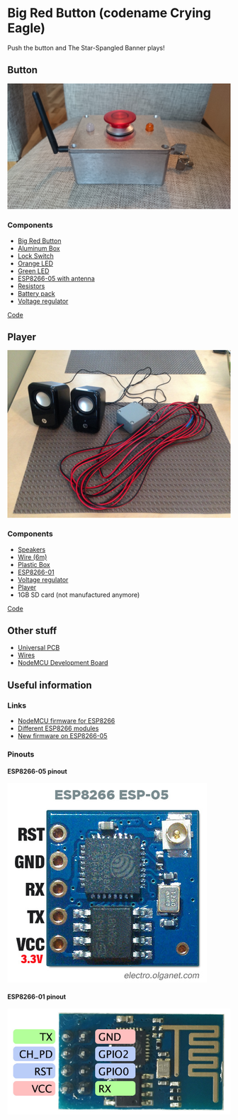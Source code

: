 # Big Red Button (codename Crying Eagle)

Push the button and The Star-Spangled Banner plays!

## Button

![Button](images/button.jpg)

### Components

- [Big Red Button](http://www.oomipood.ee/product/lxe30_1_o_c_r_automaatika_seen_luliti_punane_30mm_0_1_indik_no_nc_6a)
- [Aluminum Box](http://www.oomipood.ee/product/box_g113_alumiiniumkarp_veekindel_55_90_115mm)
- [Lock Switch](http://www.oomipood.ee/product/ks4_lukkluliti_on_on_250v_0_5a_12mm)
- [Orange LED](http://www.oomipood.ee/product/l_813ed_led10_orange_100mcd_50deg)
- [Green LED](http://www.oomipood.ee/product/ospg0262a_mn_led_10mm_roheline_2400mcd_60deg_matt)
- [ESP8266-05 with antenna](http://www.aliexpress.com/item/ESP8266-Esp-05-Remote-Serial-Port-WIFI-Transceiver-Wireless-Control-Module/32279248425.html?ws_ab_test=searchweb201556_8,searchweb201602_3_10037_10017_405_404_407_406_10032_10040,searchweb201603_4&btsid=683f16d2-d03c-4585-915f-38a4009c7b44)
- [Resistors]()
- [Battery pack](http://www.oomipood.ee/product/12445_gby_patareipesa_3_aa_korvuti_kinnine_karp_juhtmetega)
- [Voltage regulator](http://www.oomipood.ee/product/ld1117v33_dg_ld1117v33_dg?q=LD1117V33)

[Code](src/button)

## Player

![Player](images/player.jpg)

### Components

- [Speakers](https://www.klick.ee/hp-multimedia-2-0)
- [Wire (6m)](http://www.oomipood.ee/product/lsp_cca_0_50br_kolarikaabel_2_0_5mm_punane_must_cca)
- [Plastic Box](http://www.oomipood.ee/product/box_g302_plastikkarp_veekindel_35_58_64mm)
- [ESP8266-01](http://www.aliexpress.com/item/Free-shipping-10PCS-ESP8266-serial-WIFI-wireless-module-wireless-transceiver-100-new/32258674935.html?ws_ab_test=searchweb201556_8,searchweb201602_3_10037_10017_405_404_407_406_10032_10040,searchweb201603_4&btsid=5c66499e-4467-4918-bfd8-4421abd294b4)
- [Voltage regulator](http://www.oomipood.ee/product/ld1117v33_dg_ld1117v33_dg?q=LD1117V33)
- [Player](http://www.electrodragon.com/product/wtv020-sd-musicvoice-play-module-sd-card-based/)
- 1GB SD card (not manufactured anymore)

[Code](src/player)

## Other stuff

- [Universal PCB](http://www.oomipood.ee/product/h25ps160_makettplaat_100_160mm_3_sed_saared)
- [Wires](http://www.electrodragon.com/product/24awg-common-used-wires-kit-5810cm/)
- [NodeMCU Development Board](http://www.aliexpress.com/item/New-Wireless-module-CH340-NodeMcu-V3-Lua-WIFI-Internet-of-Things-development-board-based-ESP8266/32509020044.html?ws_ab_test=searchweb201556_8,searchweb201602_3_10037_10017_405_404_407_406_10032_10040,searchweb201603_4&btsid=17c684bb-aa4a-4706-aacf-0ccfa252d694)

## Useful information

### Links

- [NodeMCU firmware for ESP8266](http://nodemcu-build.com/)
- [Different ESP8266 modules](http://www.esp8266.com/wiki/doku.php?id=esp8266-module-family)
- [New firmware on ESP8266-05](http://hacke.re/projects/flashing-new-firmware-to-the-esp8266-esp-05/)

### Pinouts

#### ESP8266-05 pinout
![ESP8266-05 pinout](images/esp8266-05-pinout.jpg)

#### ESP8266-01 pinout
![ESP8266-01 pinout](images/esp8266-01-pinout.jpg)

